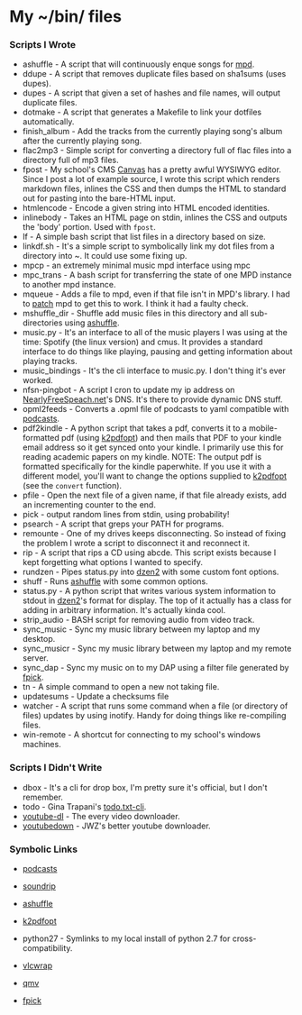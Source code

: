 My ~/bin/ files
=========

### Scripts I Wrote
* ashuffle - A script that will continuously enque songs for [mpd][].
* ddupe - A script that removes duplicate files based on sha1sums (uses dupes).
* dupes - A script that given a set of hashes and file names, will output
  duplicate files.
* dotmake - A script that generates a Makefile to link your dotfiles automatically.
* finish\_album - Add the tracks from the currently playing song's album
  after the currently playing song. 
* flac2mp3 - Simple script for converting a directory full of flac files into
  a directory full of mp3 files.
* fpost - My school's CMS [Canvas](http://www.instructure.com/) has a pretty awful
  WYSIWYG editor. Since I post a lot of example source, I wrote this script
  which renders markdown files, inlines the CSS and then dumps the HTML to
  standard out for pasting into the bare-HTML input.
* htmlencode - Encode a given string into HTML encoded identities.
* inlinebody - Takes an HTML page on stdin, inlines the CSS and outputs
  the 'body' portion. Used with `fpost`.
* lf - A simple bash script that list files in a directory based on size.
* linkdf.sh - It's a simple script to symbolically link my dot files from a
  directory into ~. It could use some fixing up.
* mpcp - an extremely minimal music mpd interface using mpc
* mpc_trans - A bash script for transferring the state of one MPD instance to
  another mpd instance.
* mqueue - Adds a file to mpd, even if that file isn't in MPD's library. I
  had to [patch][fileaccess-patch] mpd to get this to work. I think it had
  a faulty check.
* mshuffle_dir - Shuffle add music files in this directory and all sub-directories
  using [ashuffle][].
* music.py - It's an interface to all of the music players I was using at the
  time: Spotify (the linux version) and cmus. It provides a standard interface to
  do things like playing, pausing and getting information about playing tracks.
* music\_bindings - It's the cli interface to music.py. I don't thing it's ever
  worked.
* nfsn-pingbot - A script I cron to update my ip address on 
  [NearlyFreeSpeach.net][nfsn]'s
  DNS. It's there to provide dynamic DNS stuff.
* opml2feeds - Converts a .opml file of podcasts to yaml compatible with [podcasts][].
* pdf2kindle - A python script that takes a pdf, converts it to a mobile-formatted
  pdf (using [k2pdfopt][]) and then mails that PDF to your kindle email address
  so it get synced onto your kindle. I primarily use this for reading academic
  papers on my kindle. NOTE: The output pdf is formatted specifically for the
  kindle paperwhite. If you use it with a different model, you'll want to change
  the options supplied to [k2pdfopt][] (see the `convert` function).
* pfile - Open the next file of a given name, if that file already exists, add an
  incrementing counter to the end.
* pick - output random lines from stdin, using probability!
* psearch - A script that greps your PATH for programs.
* remounte - One of my drives keeps disconnecting. So instead of fixing the problem I 
  wrote a script to disconnect it and reconnect it.
* rip - A script that rips a CD using abcde. This script exists because I kept
  forgetting what options I wanted to specify.
* rundzen - Pipes status.py into [dzen2][] with some custom font options.
* shuff - Runs [ashuffle][] with some common options.
* status.py - A python script that writes various system information to stdout
  in [dzen2][]'s format for display. The top of it actually has a class for adding in
  arbitrary information. It's actually kinda cool.
* strip_audio - BASH script for removing audio from video track.
* sync\_music - Sync my music library between my laptop and my desktop.
* sync\_musicr - Sync my music library between my laptop and my remote server.
* sync\_dap - Sync my music on to my DAP using a filter file generated by [fpick][].
* tn - A simple command to open a new not taking file.
* updatesums - Update a checksums file
* watcher - A script that runs some command when a file (or directory of files) 
  updates by using inotify. Handy for doing things like re-compiling files.
* win-remote - A shortcut for connecting to my school's windows machines.

### Scripts I Didn't Write
* dbox - It's a cli for drop box, I'm pretty sure it's official, but
  I don't remember.
* todo - Gina Trapani's [todo.txt-cli][todo].
* [youtube-dl][] - The every video downloader.
* [youtubedown][] - JWZ's better youtube downloader.

### Symbolic Links
* [podcasts][]
* [soundrip][]
* [ashuffle][]
* [k2pdfopt][]
* python27 - Symlinks to my local install of python 2.7 for cross-compatibility.
* [vlcwrap][]
* [qmv][]
* [fpick][]

  [podcasts]: https://github.com/Joshkunz/podcasts
  [soundrip]: https://github.com/Joshkunz/soundrip
  [ashuffle]: https://github.com/Joshkunz/ashuffle
  [dzen2]: https://github.com/robm/dzen
  [nfsn]: https://www.nearlyfreespeech.net/
  [requests]: http://docs.python-requests.org/en/latest/
  [youtube-dl]: http://rg3.github.com/youtube-dl/
  [todo]: http://todotxt.com/
  [mpd]: http://mpd.wikia.com/wiki/Music_Player_Daemon_Wiki
  [k2pdfopt]: http://willus.com/k2pdfopt/
  [fileaccess-patch]: https://gist.github.com/Joshkunz/6946483
  [vlcwrap]: https://gist.github.com/Joshkunz/6410613
  [qmv]: https://gist.github.com/Joshkunz/a6791ecef6ac0d717921
  [fpick]: https://github.com/Joshkunz/fpick
  [youtubedown]: http://www.jwz.org/hacks/youtubedown
